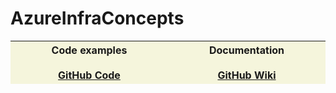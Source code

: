 # AzureInfraConcepts

<table style="width: 100% !important; display: table !important;">
    <thead>
        <tr>
            <th style="background: beige; width: '50%'">Code examples <br /><br /><a href="https://github.com/DominikWojciechowski/AzureInfraConcepts">GitHub Code</a></th>
            <th style="background: beige; width: 50%">Documentation <br /><br /><a href="https://github.com/DominikWojciechowski/AzureInfraConcepts/wiki">GitHub Wiki</a></th>
        </tr>
    </thead>
</table>
